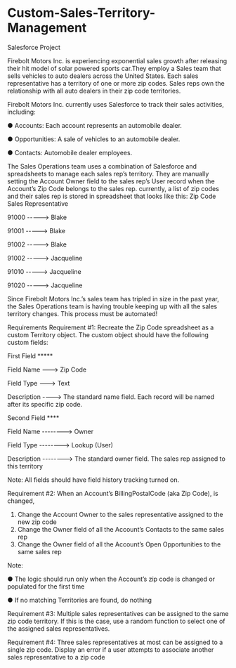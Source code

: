 # Custom-Sales-Territory-Management
Salesforce Project 


Firebolt Motors Inc. is experiencing exponential sales growth after releasing their hit model of
solar powered sports car.They employ a Sales team that sells vehicles to auto dealers across the United States.
Each sales representative has a territory of one or more zip codes. Sales reps own the relationship
with all auto dealers in their zip code territories.

Firebolt Motors Inc. currently uses Salesforce to track their sales activities, including:

● Accounts: Each account represents an automobile dealer.

● Opportunities: A sale of vehicles to an automobile dealer.

● Contacts: Automobile dealer employees.

The Sales Operations team uses a combination of Salesforce and spreadsheets to manage
each sales rep’s territory. They are manually setting the Account Owner field to the sales rep’s
User record when the Account’s Zip Code belongs to the sales rep. currently, a list of zip codes
and their sales rep is stored in spreadsheet that looks like this:
Zip Code Sales Representative

91000 -----> Blake

91001 -----> Blake

91002 -----> Blake

91002 -----> Jacqueline

91010 -----> Jacqueline

91020 -----> Jacqueline


Since Firebolt Motors Inc.’s sales team has tripled in size in the past year, the Sales Operations
team is having trouble keeping up with all the sales territory changes. This process must be
automated!


Requirements
Requirement #1: Recreate the Zip Code spreadsheet as a custom Territory object. The custom
object should have the following custom fields:

First Field *****

Field Name ---> Zip Code 

Field Type ---> Text

Description ----> The standard name field. Each record will be named after its specific zip code.


Second Field ****

Field Name --------> Owner

Field Type --------> Lookup (User)

Description --------> The standard owner field. The sales rep assigned to this territory




Note: All fields should have field history tracking turned on.



Requirement #2: When an Account’s BillingPostalCode (aka Zip Code), is changed,

1. Change the Account Owner to the sales representative assigned to the new zip code
2. Change the Owner field of all the Account’s Contacts to the same sales rep
3. Change the Owner field of all the Account’s Open Opportunities to the same sales rep

Note:

● The logic should run only when the Account’s zip code is changed or populated for the
first time

● If no matching Territories are found, do nothing


Requirement #3: Multiple sales representatives can be assigned to the same zip code territory.
If this is the case, use a random function to select one of the assigned sales representatives.


Requirement #4: Three sales representatives at most can be assigned to a single zip code.
Display an error if a user attempts to associate another sales representative to a zip code
